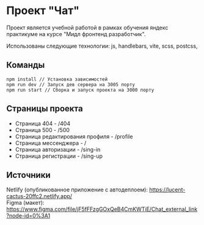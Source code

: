 
# Проект "Чат"


Проект является учебной работой в рамках обучения яндекс практикуме на курсе "Мидл фронтенд разработчик".

Использованы следующие технологии: js, handlebars, vite, scss, postcss, 

## Команды

```
npm install // Установка зависимостей
npm run dev // Запуск дев сервера на 3005 порту
npm run start // Сборка и запуск проекта на 3000 порту
```

## Страницы проекта

* Страница 404 - /404
* Страница 500 - /500
* Страница редактирования профиля - /profile
* Страница мессенджера - /
* Страница авторизации - /sing-in
* Страница регистрации - /sing-up

## Источники

Netlify  (опубликованное приложение с автодеплоем): https://lucent-cactus-20ffc2.netlify.app/ <br>
Figma (макет): https://www.figma.com/file/jF5fFFzgGOxQeB4CmKWTiE/Chat_external_link?node-id=0%3A1

